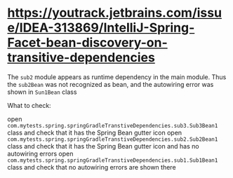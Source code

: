 # https://youtrack.jetbrains.com/issue/IDEA-313869/IntelliJ-Spring-Facet-bean-discovery-on-transitive-dependencies

The `sub2` module appears as runtime dependency in the main module.
Thus the `sub2Bean` was not recognized as bean, and the autowiring error was shown in `Sun1Bean` class


What to check:

open `com.mytests.spring.springGradleTranstiveDependencies.sub3.Sub3Bean1` class and check that it has the Spring Bean gutter icon
open `com.mytests.spring.springGradleTranstiveDependencies.sub2.Sub2Bean1` class and check that it has the Spring Bean gutter icon and has no autowiring errors
open `com.mytests.spring.springGradleTranstiveDependencies.sub1.Sub1Bean1` class and check that no autowiring errors are shown there
